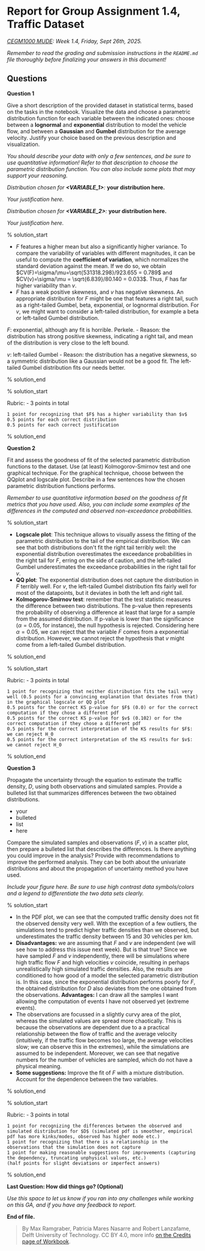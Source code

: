 # Report for Group Assignment 1.4, Traffic Dataset

*[CEGM1000 MUDE](http://mude.citg.tudelft.nl/): Week 1.4, Friday, Sept 26th, 2025.*

_Remember to read the grading and submission instructions in the `README.md` file thoroughly before finalizing your answers in this document!_

## Questions

**Question 1**

Give a short description of the provided dataset in statistical terms, based on the tasks in the notebook. Visualize the data and choose a parametric distribution function for each variable between the indicated ones: choose between a **lognormal** and **exponential** distribution to model the vehicle flow, and between a **Gaussian** and **Gumbel** distribution for the average velocity. Justify your choice based on the previous description and visualization. 

_You should describe your data with only a few sentences, and be sure to use quantitative information! Refer to that description to choose the parametric distribution function. You can also include some plots that may support your reasoning._

_Distribution chosen for **<VARIABLE_1>**:_ **your distribution here.**

_Your justification here._

_Distribution chosen for **<VARIABLE_2>**:_ **your distribution here.**

_Your justification here._

% solution_start

- $F$ features a higher mean but also a significantly higher variance. To compare the variability of variables with different magnitudes, it can be useful to compute the <b>coefficient of variation</b>, which normalizes the standard deviation against the mean. If we do so, we obtain $CV(F)=\sigma/\mu=\sqrt{531318.298}/923.655 = 0.789$ and $CV(v)=\sigma/\mu = \sqrt{6.839}/80.140 = 0.033$. Thus, $F$ has far higher variability than $v$.</li>
- $F$ has a weak positive skewness, and $v$ has negative skewness. An appropriate distribution for $F$ might be one that features a right tail, such as a right-tailed Gumbel, beta, exponential, or lognormal distribution. For $v$, we might want to consider a left-tailed distribution, for example a beta or left-tailed Gumbel distribution.

$F$: exponential, although any fit is horrible. Perkele. - Reason: the distribution has strong positive skewness, indicating a right tail, and mean of the distribution is very close to the left bound.

$v$: left-tailed Gumbel - Reason: the distribution has a negative skewness, so a symmetric distribution like a Gaussian would not be a good fit. The left-tailed Gumbel distribution fits our needs better.

% solution_end

% solution_start

Rubric: - 3 points in total

    1 point for recognizing that $F$ has a higher variability than $v$
    0.5 points for each correct distribution
    0.5 points for each correct justification

% solution_end

**Question 2**

Fit and assess the goodness of fit of the selected parametric distribution functions to the dataset. Use (at least) Kolmogorov-Smirnov test and one graphical technique. For the graphical technique, choose between the QQplot and logscale plot. Describe in a few sentences how the chosen parametric distribution functions performs.

_Remember to use quantitative information based on the goodness of fit metrics that you have used. Also, you can include some examples of the differences in the computed and observed non-exceedance probabilities._

% solution_start

- <b>Logscale plot</b>: This technique allows to visually assess the fitting of the parametric distribution to the tail of the empirical distribution. We can see that both distributions don't fit the right tail terribly well: the exponential distribution overestimates the exceedance probabilities in the right tail for $F$, erring on the side of caution, and the left-tailed Gumbel underestimates the exceedance probabilities in the right tail for $v$. </li>
- <b>QQ plot</b>: The exponential distribution does not capture the distribution in $F$ terribly well. For $v$, the left-tailed Gumbel distribution fits fairly well for most of the datapoints, but it deviates in both the left and right tail.</li>
- <b>Kolmogorov-Smirnov test</b>: remember that the test statistic measures the difference between two distributions. The p-value then represents the probability of observing a difference at least that large for a sample from the assumed distribution. If p-value is lower than the significance ($\alpha=0.05$, for instance), the null hypothesis is rejected. Considering here $\alpha=0.05$, we can reject that the variable $F$ comes from a exponential distribution. However, we cannot reject the hypothesis that $v$ might come from a left-tailed Gumbel distribution.

% solution_end

% solution_start

Rubric: - 3 points in total

    1 point for recognizing that neither distribution fits the tail very well (0.5 points for a convincing explanation that deviates from that) in the graphical logscale or QQ plot
    0.5 points for the correct KS p-value for $F$ (0.0) or for the correct computation if they chose a different pdf 
    0.5 points for the correct KS p-value for $v$ (0.102) or for the correct computation if they chose a different pdf
    0.5 points for the correct interpretation of the KS results for $F$: we can reject H_0
    0.5 points for the correct interpretation of the KS results for $v$: we cannot reject H_0
 
% solution_end

**Question 3**

Propagate the uncertainty through the equation to estimate the traffic density, $D$, using both observations and simulated samples. Provide a bulleted list that summarizes differences between the two obtained distributions.

- your
- bulleted
- list
- here

Compare the simulated samples and observations $(F,v)$ in a scatter plot, then prepare a bulleted list that describes the differences. Is there anything you could improve in the analysis? Provide with recommendations to improve the performed analysis. They can be both about the univariate distributions and about the propagation of uncertainty method you have used.

_Include your figure here. Be sure to use high contrast data symbols/colors and a legend to differentiate the two data sets clearly._

% solution_start

- In the PDF plot, we can see that the computed traffic density does not fit the observed density very well. With the exception of a few outliers, the simulations tend to predict higher traffic densities than we observed, but underestimates the traffic density between 15 and 30 vehicles per km. </li>
- <b>Disadvantages:</b> we are assuming that $F$ and $v$ are independent (we will see how to address this issue next week). But is that true? Since we have sampled $F$ and $v$ independently, there will be simulations where high traffic flow $F$ and high velocities $v$ coincide, resulting in perhaps unrealistically high simulated traffic densities. Also, the results are conditioned to how good of a model the selected parametric distribution is. In this case, since the exponential distribution performs poorly for $F$, the obtained distribution for $D$ also deviates from the one obtained from the observations. <b>Advantages:</b> I can draw all the samples I want allowing the computation of events I have not observed yet (extreme events).
- The observations are focussed in a slightly curvy area of the plot, whereas the simulated values are spread more chaotically. This is because the observations are dependent due to a a practical relationship between the flow of traffic and the average velocity (intuitively, if the traffic flow becomes too large, the average velocities slow; we can observe this in the extremes), while the simulations are assumed to be independent. Moreover, we can see that negative numbers for the number of vehicles are sampled, which do not have a physical meaning. 
- <b>Some suggestions:</b> Improve the fit of $F$ with a mixture distribution. Account for the dependence between the two variables. 

% solution_end

% solution_start

Rubric: - 3 points in total

    1 point for recognizing the differences between the observed and simulated distribution for $D$ (simulated pdf is smoother, empirical pdf has more kinks/modes, observed has higher mode etc.)
    1 point for recognizing that there is a relationship in the observations that the simulation does not capture
    1 point for making reasonable suggestions for improvements (capturing the dependency, truncating unphysical values, etc.)
    (half points for slight deviations or imperfect answers)
 
% solution_end


**Last Question: How did things go? (Optional)**

_Use this space to let us know if you ran into any challenges while working on this GA, and if you have any feedback to report._

**End of file.**

> By Max Ramgraber, Patricia Mares Nasarre and Robert Lanzafame, Delft University of Technology. CC BY 4.0, more info [on the Credits page of Workbook](https://mude.citg.tudelft.nl/workbook-2025/credits.html).